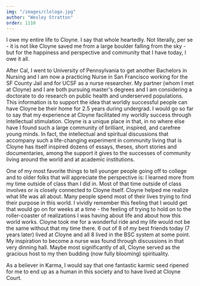```yaml
---
img: "/images/clologo.jpg"
author: "Wesley Stratton"
order: 1110
---
```

I owe my entire life to Cloyne. I say that whole heartedly. Not literally, per se - it is not like Cloyne saved me from a large boulder falling from the sky - but for the happiness and perspective and community that I have today, I owe it all. 

After Cal, I went to University of Pennsylvania to get another Bachelors in Nursing and I am now a practicing Nurse in San Francisco working for the SF County Jail and for UCSF as a nurse researcher. My partner (whom I met at Cloyne) and I are both pursuing master's degrees and I am considering a doctorate to do research on public health and underserved populations. This information is to support the idea that worldly successful people can have Cloyne be their home for 2.5 years during undergrad. I would go so far to say that my experience at Cloyne facilitated my worldly success through intellectual stimulation. Cloyne is a unique place in that, in no where else have I found such a large community of brilliant, inspired, and carefree young minds. In fact, the intellectual and spiritual discussions that accompany such a life-changing experiment in community living that is Cloyne has itself inspired dozens of essays, theses, short stories and documentaries, among the support it gives to the successes of community living around the world and at academic institutions. 

One of my most favorite things to tell younger people going off to college and to older folks that will appreciate the perspective is: I learned more from my time outside of class than I did in. Most of that time outside of class involves or is closely connected to Cloyne itself. Cloyne helped me realize what life was all about. Many people spend most of their lives trying to find their purpose in this world. I vividly remember this feeling that I would get that would go on for weeks at a time - the feeling of trying to hold on to the roller-coaster of realizations I was having about life and about how this world works. Cloyne took me for a wonderful ride and my life would not be the same without that my time there. 6 out of 8 of my best friends today (7 years later) lived at Cloyne and all 8 lived in the BSC system at some point. My inspiration to become a nurse was found through discussions in that very dinning hall. Maybe most significantly of all, Cloyne served as the gracious host to my then budding (now fully blooming) spirituality. 

As a believer in Karma, I would say that one fantastic karmic seed ripened for me to end up as a human in this society and to have lived at Cloyne Court. 